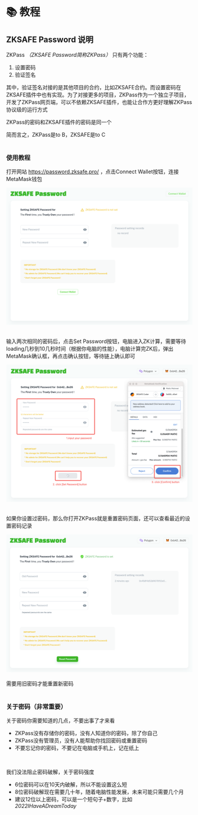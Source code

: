 # 📚 教程
## ZKSAFE Password 说明
ZKPass *（ZKSAFE Password简称ZKPass）* 只有两个功能：
1. 设置密码
2. 验证签名 

其中，验证签名对接的是其他项目的合约，比如ZKSAFE合约。而设置密码在ZKSAFE插件中也有实现。为了对接更多的项目，ZKPass作为一个独立子项目，开发了ZKPass网页端，可以不依赖ZKSAFE插件，也能让合作方更好理解ZKPass协议级的运行方式

ZKPass的密码和ZKSAFE插件的密码是同一个

简而言之，ZKPass是to B，ZKSAFE是to C
<br>
<br>

### 使用教程
打开网站 https://password.zksafe.pro/ ，点击Connect Wallet按钮，连接MetaMask钱包
<br>
<div align="center"><img src="../images/zkpass-tutorial-1.png"></div>
<br>

输入两次相同的密码后，点击Set Password按钮，电脑进入ZK计算，需要等待loading几秒到10几秒时间（根据你电脑的性能），电脑计算完ZK后，弹出MetaMask确认框，再点击确认按钮，等待链上确认即可
<br>
<div align="center"><img src="../images/zkpass-tutorial-2.png"></div>
<br>

如果你设置过密码，那么你打开ZKPass就是重置密码页面，还可以查看最近的设置密码记录
<br>
<div align="center"><img src="../images/zkpass-tutorial-3.png"></div>
<br>
需要用旧密码才能重置新密码
<br>
<br>

### 关于密码（非常重要）
关于密码你需要知道的几点，不要出事了才来看
* ZKPass没有存储你的密码，没有人知道你的密码，除了你自己
* ZKPass没有管理员，没有人能帮助你找回密码或重置密码
* 不要忘记你的密码，不要记在电脑或手机上，记在纸上

<br>

我们没法阻止密码破解，关于密码强度
* 6位密码可以在10天内破解，所以不能设置这么短
* 8位密码破解现在需要几十年，随着电脑性能发展，未来可能只需要几个月
* 建议12位以上密码，可以是一个短句子+数字，比如 *2022IHaveADreamToday*

<br>
<br>